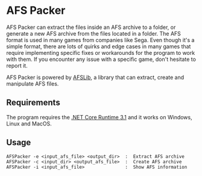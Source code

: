 # AFS Packer
AFS Packer can extract the files inside an AFS archive to a folder, or generate a new AFS archive from the files located in a folder. The AFS format is used in many games from companies like Sega. Even though it's a simple format, there are lots of quirks and edge cases in many games that require implementing specific fixes or workarounds for the program to work with them. If you encounter any issue with a specific game, don't hesitate to report it.

AFS Packer is powered by [AFSLib](https://github.com/MaikelChan/AFSLib), a library that can extract, create and manipulate AFS files.

## Requirements
The program requires the [.NET Core Runtime 3.1](https://dotnet.microsoft.com/download/dotnet-core/3.1) and it works on Windows, Linux and MacOS.

## Usage
```
AFSPacker -e <input_afs_file> <output_dir>  :  Extract AFS archive
AFSPacker -c <input_dir> <output_afs_file>  :  Create AFS archive
AFSPacker -i <input_afs_file>               :  Show AFS information
```